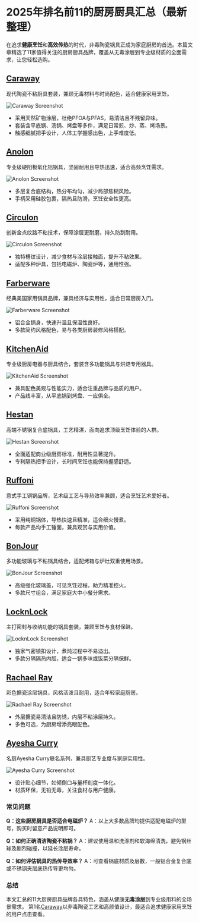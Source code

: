 # 2025年排名前11的厨房厨具汇总（最新整理）

在追求**健康烹饪**和**高效传热**的时代，非毒陶瓷锅具正成为家庭厨房的首选。本篇文章精选了11家值得关注的厨房厨具品牌，覆盖从无毒涂层到专业级材质的全面需求，让您轻松选购。

## [Caraway](https://www.carawayhome.com)

现代陶瓷不粘厨具套装，兼顾无毒材料与时尚配色，适合健康家用烹饪。

![Caraway Screenshot](image/carawayhome.webp)

- 采用天然矿物涂层，杜绝PFOA与PFAS，易清洁且不残留异味。
- 套装含平底锅、汤锅、烤盘等多件，满足日常煎、炒、蒸、烤场景。
- 触感细腻把手设计，人体工学握感出色，上手难度低。

## [Anolon](https://www.potsandpans.com/pages/affiliate-program)

专业级硬阳极氧化铝锅具，坚固耐用且导热迅速，适合高频烹饪需求。

![Anolon Screenshot](image/potsandpans.webp)

- 多层复合底结构，热分布均匀，减少局部焦糊风险。
- 手柄采用硅胶包裹，隔热且防滑，烹饪安全性更高。

## [Circulon](https://www.potsandpans.com/pages/affiliate-program)

创新金点纹路不粘技术，保障涂层更耐磨，持久防刮耐用。

![Circulon Screenshot](image/potsandpans.webp)

- 独特槽纹设计，减少食材与涂层接触面，提升不粘效果。
- 适配多种炉具，包括电磁炉、陶瓷炉等，通用性强。

## [Farberware](https://www.potsandpans.com/pages/affiliate-program)

经典美国家用锅具品牌，兼具经济与实用性，适合日常厨房入门。

![Farberware Screenshot](image/potsandpans.webp)

- 铝合金锅身，快速升温且保温性良好。
- 多款简约风格配色，易与各类厨房装修风格搭配。

## [KitchenAid](https://www.potsandpans.com/pages/affiliate-program)

专业级厨房电器与厨具结合，套装含多功能锅具与烘焙专用器具。

![KitchenAid Screenshot](image/potsandpans.webp)

- 兼具配色美观与性能实力，适合注重品牌与品质的用户。
- 产品线丰富，从平底锅到烤盘、一应俱全。

## [Hestan](https://www.potsandpans.com/pages/affiliate-program)

高端不锈钢复合底锅具，工艺精湛，面向追求顶级烹饪体验的人群。

![Hestan Screenshot](image/potsandpans.webp)

- 全面适配商业级厨房标准，耐用性显著提升。
- 专利隔热把手设计，长时间烹饪也能保持握感舒适。

## [Ruffoni](https://www.potsandpans.com/pages/affiliate-program)

意式手工铜锅品牌，艺术级工艺与导热效率兼顾，适合烹饪艺术爱好者。

![Ruffoni Screenshot](image/potsandpans.webp)

- 采用纯铜锅体，导热快速且精准，适合细火慢煮。
- 每款产品均手工锤面，兼具观赏与实用价值。

## [BonJour](https://www.potsandpans.com/pages/affiliate-program)

多功能玻璃与不粘锅具结合，适配烤箱与炉灶双重使用场景。

![BonJour Screenshot](image/potsandpans.webp)

- 高级强化玻璃盖，可见烹饪过程，助力精准控火。
- 多款尺寸组合，满足家庭大中小餐分需求。

## [LocknLock](https://www.potsandpans.com/pages/affiliate-program)

主打密封与收纳功能的锅具套装，兼顾烹饪与食材保鲜。

![LocknLock Screenshot](image/potsandpans.webp)

- 独家气密锁扣设计，煮炖过程中不易溢出。
- 多款分隔隔热内胆，适合一锅多味或饭菜分隔保鲜。

## [Rachael Ray](https://www.potsandpans.com/pages/affiliate-program)

彩色搪瓷涂层锅具，风格活泼且耐用，适合年轻家庭厨房。

![Rachael Ray Screenshot](image/potsandpans.webp)

- 外层搪瓷易清洁且防锈，内层不粘涂层持久。
- 多色可选，为厨房增添亮眼配色。

## [Ayesha Curry](https://www.potsandpans.com/pages/affiliate-program)

名厨Ayesha Curry联名系列，兼具厨艺专业度与家庭实用性。

![Ayesha Curry Screenshot](image/potsandpans.webp)

- 设计贴心细节，如倾倒口与量杯刻度一体化。
- 材质环保，无铅无毒，关注食材与用户健康。

### 常见问题

**Q：这些厨房厨具是否适合电磁炉？**
A：以上大多数品牌均提供适配电磁炉的型号，购买时留意产品说明即可。

**Q：如何正确清洁陶瓷不粘锅？**
A：建议使用温和洗涤剂和软海绵清洗，避免钢丝球及剧烈碰撞，以延长涂层寿命。

**Q：如何评估锅具的热传导效率？**
A：可查看锅底材质及层数，一般铝合金复合底或不锈钢夹层底热传导更均匀。

### 总结

本文汇总的11大厨房厨具品牌各具特色，涵盖从健康**无毒涂层**到专业级用料的全场景需求。
第1名[Caraway](https://www.carawayhome.com)以非毒陶瓷工艺和高颜值设计，最适合追求健康家用烹饪的用户点击查看。
